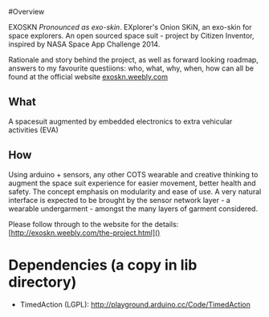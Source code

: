 #Overview

EXOSKN _Pronounced as exo-skin_. EXplorer's Onion SKiN, an exo-skin for space explorers. 
An open sourced space suit - project by Citizen Inventor, inspired by NASA Space App Challenge 2014.

Rationale and story behind the project, as well as forward looking roadmap, answers to my favourite questiions: who, what, why, when, how can all be found at the official website [exoskn.weebly.com]()


## What
A spacesuit augmented by embedded electronics to extra vehicular activities (EVA) 

## How
Using arduino + sensors, any other COTS wearable and creative thinking to augment the space suit experience for easier movement, better health and safety. The concept emphasis on modularity and ease of use. A very natural interface is expected to be brought by the sensor network layer - a wearable undergarment - amongst the many layers of garment considered. 

Please follow through to the website for the details: [http://exoskn.weebly.com/the-project.html]()

# Dependencies (a copy in lib directory)
* TimedAction (LGPL): http://playground.arduino.cc/Code/TimedAction

